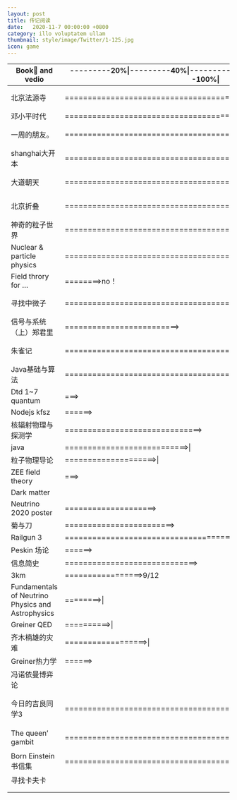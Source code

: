 ```yaml
---
layout: post
title: 传记阅读
date:   2020-11-7 00:00:00 +0800
category: illo voluptatem ullam
thumbnail: style/image/Twitter/1-125.jpg
icon: game
---
```




| Book📕 and vedio                                     | ---------20%\|---------40%\|---------60%\|---------80%\|--------100%\| | stars | Finished date  |
| --------------------------------------------------- | ------------------------------------------------------------ | ----- | -------------- |
| 北京法源寺                                          | =========================================>\|                 | 4/5   | 2020年8月21日  |
| 邓小平时代                                          | ========================================>\|                  | 4/5   |                |
| 一周的朋友。                                        | =============================================================>\| | 3.5/5 | 2020年9月19日  |
| shanghai大开本                                      | =============================================================>\| | 4/5   | 2020年9月9日   |
| 大道朝天                                            | =============================================================>\| | 3.5/5 | 2020年9月14日  |
| 北京折叠                                            | =============================================================>\| | 3/5   | 2020年10月7日  |
| 神奇的粒子世界                                      | =============================================================>\| | 5/5   | 2020年9月11日  |
| Nuclear   & particle physics                        | ====================================================>\|      | 3.5/5 |                |
| Field throry for …                                  | ========>no！                                                | 3/5   |                |
| 寻找中微子                                          | ======================================================>\|    | 4/5   | 2020年9月26日  |
| 信号与系统（上）郑君里                              | =========================>                                   |       |                |
| 朱雀记                                              | ======================================================>\|    | 3/5   | 2020年10月2日  |
| Java基础与算法                                      | ==============================================>\|            | 3/5   | 2020年9月17日  |
| Dtd 1~7 quantum                                     | ===>                                                         |       |                |
| Nodejs kfsz                                         | ======>                                                      |       |                |
| 核辐射物理与探测学                                  | ==============================>                              | 4.5/5 |                |
| java                                                | ===========================>\|                               |       |                |
| 粒子物理导论                                        | ====================>\|                                      | 4/5   |                |
| ZEE field theory                                    | ===>                                                         |       |                |
| Dark matter                                         |                                                              |       |                |
| Neutrino 2020   poster                              | ====================>                                        | 3/    |                |
| 菊与刀                                              | ========================>                                    |       |                |
| Railgun 3                                           | =====================================>\|                     | 3/5   |                |
| Peskin 场论                                         | ======>                                                      |       |                |
| 信息简史                                            | =============================>                               | 2.5/5 |                |
| 3km                                                 | =================>9/12                                       |       |                |
| Fundamentals   of Neutrino Physics and Astrophysics | ========>\|                                                  |       |                |
| Greiner  QED                                        | ==========>\|                                                |       |                |
| 齐木楠雄的灾难                                      | ==================>\|                                        |       |                |
| Greiner热力学                                       | ======>                                                      |       |                |
| 冯诺依曼博弈论                                      |                                                              |       |                |
| 今日的吉良同学3                                     | ======================================================>\|    | 3/5   | 2020年10月25日 |
| The queen’ gambit                                   | ======================================================>\|    | 3.5/5 | 2020年11月2日  |
| Born Einstein 书信集                                | ======================================================>\|    | 4.5/5 | 2020年11月9日  |
| 寻找卡夫卡                                          |                                                              |       |                |
|                                                     |                                                              |       |                |
|                                                     |                                                              |       |                |




















